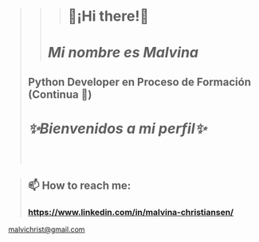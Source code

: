  >>># 👋¡Hi there!👋 
 >> # *Mi nombre es Malvina*
> ## Python Developer en Proceso de Formación <br/> (Continua 🌱)
> # *✨Bienvenidos a mi perfil✨*
> <br/>  <br/>




> ## 📫 How to reach me: <br/>
> ### https://www.linkedin.com/in/malvina-christiansen/ 
malvichrist@gmail.com

